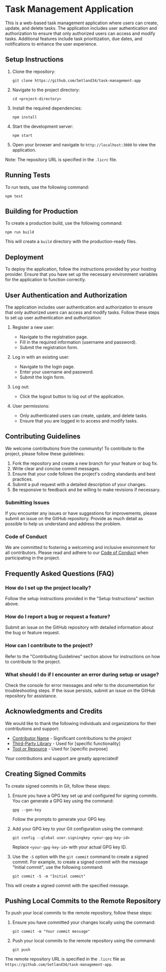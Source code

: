 # Task Management Application

This is a web-based task management application where users can create, update, and delete tasks. The application includes user authentication and authorization to ensure that only authorized users can access and modify tasks. Additional features include task prioritization, due dates, and notifications to enhance the user experience.

## Setup Instructions

1. Clone the repository:
   ```
   git clone https://github.com/Setland34/task-management-app
   ```

2. Navigate to the project directory:
   ```
   cd <project-directory>
   ```

3. Install the required dependencies:
   ```
   npm install
   ```

4. Start the development server:
   ```
   npm start
   ```

5. Open your browser and navigate to `http://localhost:3000` to view the application.

Note: The repository URL is specified in the `.licrc` file.

## Running Tests

To run tests, use the following command:
```
npm test
```

## Building for Production

To create a production build, use the following command:
```
npm run build
```

This will create a `build` directory with the production-ready files.

## Deployment

To deploy the application, follow the instructions provided by your hosting provider. Ensure that you have set up the necessary environment variables for the application to function correctly.

## User Authentication and Authorization

The application includes user authentication and authorization to ensure that only authorized users can access and modify tasks. Follow these steps to set up user authentication and authorization:

1. Register a new user:
   - Navigate to the registration page.
   - Fill in the required information (username and password).
   - Submit the registration form.

2. Log in with an existing user:
   - Navigate to the login page.
   - Enter your username and password.
   - Submit the login form.

3. Log out:
   - Click the logout button to log out of the application.

4. User permissions:
   - Only authenticated users can create, update, and delete tasks.
   - Ensure that you are logged in to access and modify tasks.

## Contributing Guidelines

We welcome contributions from the community! To contribute to the project, please follow these guidelines:

1. Fork the repository and create a new branch for your feature or bug fix.
2. Write clear and concise commit messages.
3. Ensure that your code follows the project's coding standards and best practices.
4. Submit a pull request with a detailed description of your changes.
5. Be responsive to feedback and be willing to make revisions if necessary.

### Submitting Issues

If you encounter any issues or have suggestions for improvements, please submit an issue on the GitHub repository. Provide as much detail as possible to help us understand and address the problem.

### Code of Conduct

We are committed to fostering a welcoming and inclusive environment for all contributors. Please read and adhere to our [Code of Conduct](CODE_OF_CONDUCT.md) when participating in the project.

## Frequently Asked Questions (FAQ)

### How do I set up the project locally?

Follow the setup instructions provided in the "Setup Instructions" section above.

### How do I report a bug or request a feature?

Submit an issue on the GitHub repository with detailed information about the bug or feature request.

### How can I contribute to the project?

Refer to the "Contributing Guidelines" section above for instructions on how to contribute to the project.

### What should I do if I encounter an error during setup or usage?

Check the console for error messages and refer to the documentation for troubleshooting steps. If the issue persists, submit an issue on the GitHub repository for assistance.

## Acknowledgments and Credits

We would like to thank the following individuals and organizations for their contributions and support:

- [Contributor Name](https://github.com/contributor) - Significant contributions to the project
- [Third-Party Library](https://link-to-library) - Used for [specific functionality]
- [Tool or Resource](https://link-to-tool) - Used for [specific purpose]

Your contributions and support are greatly appreciated!

## Creating Signed Commits

To create signed commits in Git, follow these steps:

1. Ensure you have a GPG key set up and configured for signing commits. You can generate a GPG key using the command:
   ```
   gpg --gen-key
   ```
   Follow the prompts to generate your GPG key.

2. Add your GPG key to your Git configuration using the command:
   ```
   git config --global user.signingkey <your-gpg-key-id>
   ```
   Replace `<your-gpg-key-id>` with your actual GPG key ID.

3. Use the `-S` option with the `git commit` command to create a signed commit. For example, to create a signed commit with the message "Initial commit", use the following command:
   ```
   git commit -S -m "Initial commit"
   ```

This will create a signed commit with the specified message.

## Pushing Local Commits to the Remote Repository

To push your local commits to the remote repository, follow these steps:

1. Ensure you have committed your changes locally using the command:
   ```
   git commit -m "Your commit message"
   ```

2. Push your local commits to the remote repository using the command:
   ```
   git push
   ```

The remote repository URL is specified in the `.licrc` file as `https://github.com/Setland34/task-management-app`.
